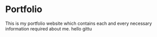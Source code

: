# Portfolio
This is my portfolio website which contains each and every necessary information required about me.
hello gittu
